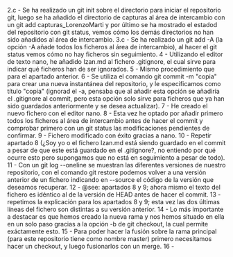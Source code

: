 2.c - Se ha realizado un git init sobre el directorio para iniciar el repositorio git, luego se ha añadido el directorio de capturas al área de intercambio con un git add capturas_LorenzoMarti y por último se ha mostrado el estadod del repositorio con git status, vemos cómo los demás directorios no han sido añadidos al área de intercambio.
3.c - Se ha realizado un git add -A (la opción -A añade todos los ficheros al área de intercambio), al hacer el git status vemos cómo no hay ficheros sin seguimiento.
4 - Utilizando el editor de texto nano, he añadido Izan.md al fichero .gitignore, el cual sirve para indicar qué ficheros han de ser ignorados.
5 - Mismo procedimiento que para el apartado anterior.
6 - Se utiliza el comando git commit -m "copia" para crear una nueva instantánea del repositorio, y le especificamos como título "copia" (ignorad el -a, pensaba que al añadir esta opción se añadiría el .gitignore al commit, pero esta opción solo sirve para ficheros que ya han sido guardados anteriormente y se desea actualizar).
7 - He creado el nuevo fichero con el editor nano.
8 - Esta vez he optado por añadir primero todos los ficheros al área de intercambio antes de hacer el commit y comprobar primero con un git status las modificaciones pendientes de confirmar.
9 - Fichero modificado con éxito gracias a nano.
10 - Repetir apartado 8 (¿Soy yo o el fichero Izan.md está siendo guardado en el commit a pesar de que este está guardado en el .gitignore?, no entiendo por qué ocurre esto pero supongamos que no está en seguimiento a pesar de todo).
11 - Con un git log --oneline se muestran las diferentes versiones de nuestro repositorio, con el comando git restore podemos volver a una versión anterior de un fichero indicando en --source el código de la versión que deseamos recuperar.
12 - @see: apartados 8 y 9; ahora mismo el texto del fichero es idéntico al de la versión de HEAD antes de hacer el commit.
13 - repetimos la explicación para los apartados 8 y 9; esta vez las dos últimas líneas del fichero son distintas a su versión anterior.
14 - Lo más importante a destacar es que hemos creado la nueva rama y nos hemos situado en ella en un solo paso gracias a la opción -b de git checkout, la cual permite exáctamente esto.
15 - Para poder hacer la fusión sobre la rama principal (para este repositorio tiene como nombre master) primero necesitamos hacer un checkout, y luego fusionarlos con un merge.
16 - 

